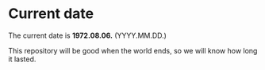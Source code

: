 # Current date

The current date is **1972.08.06.** (YYYY.MM.DD.)

This repository will be good when the world ends, so we will know how long it lasted.